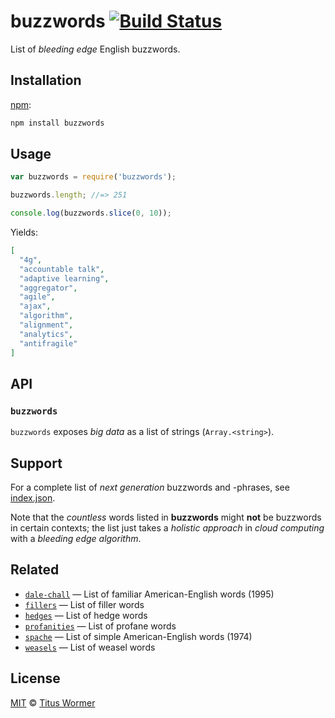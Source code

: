 # buzzwords [![Build Status][travis-badge]][travis]

List of _bleeding edge_ English buzzwords.

## Installation

[npm][]:

```bash
npm install buzzwords
```

## Usage

```js
var buzzwords = require('buzzwords');

buzzwords.length; //=> 251

console.log(buzzwords.slice(0, 10));
```

Yields:

```json
[
  "4g",
  "accountable talk",
  "adaptive learning",
  "aggregator",
  "agile",
  "ajax",
  "algorithm",
  "alignment",
  "analytics",
  "antifragile"
]
```

## API

### `buzzwords`

`buzzwords` exposes _big data_ as a list of strings (`Array.<string>`).

## Support

For a complete list of _next generation_ buzzwords and -phrases, see
[index.json][data].

Note that the _countless_ words listed in **buzzwords** might **not** be
buzzwords in certain contexts; the list just takes a _holistic approach_ in
_cloud computing_ with a _bleeding edge_ _algorithm_.

## Related

*   [`dale-chall`](https://github.com/words/dale-chall)
    — List of familiar American-English words (1995)
*   [`fillers`](https://github.com/words/fillers)
    — List of filler words
*   [`hedges`](https://github.com/words/hedges)
    — List of hedge words
*   [`profanities`](https://github.com/words/profanities)
    — List of profane words
*   [`spache`](https://github.com/words/spache)
    — List of simple American-English words (1974)
*   [`weasels`](https://github.com/words/weasels)
    — List of weasel words

## License

[MIT][license] © [Titus Wormer][author]

<!-- Definitions -->

[travis-badge]: https://img.shields.io/travis/words/buzzwords.svg

[travis]: https://travis-ci.org/words/buzzwords

[npm]: https://docs.npmjs.com/cli/install

[license]: LICENSE

[author]: http://wooorm.com

[data]: index.json

